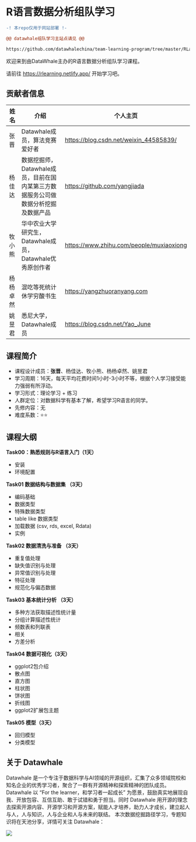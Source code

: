 # R语言数据分析组队学习 

```diff
-! 本repo仅用于网站部署 !-

@@ datawhale组队学习主站点请见 @@

https://github.com/datawhalechina/team-learning-program/tree/master/RLanguage
```




欢迎来到由DataWhale主办的R语言数据分析组队学习课程。

请前往 https://rlearning.netlify.app/ 开始学习吧。


## 贡献者信息

| 姓名   | 介绍                            | 个人主页                        |
| ------ | ------------------------------- | ------------------------------- |
| 张晋 |  Datawhale成员，算法竞赛爱好者 | https://blog.csdn.net/weixin_44585839/ |
| 杨佳达 | 数据挖掘师，Datawhale成员，目前在国内某第三方数据服务公司做数据分析挖掘及数据产品 | https://github.com/yangjiada |
| 牧小熊 | 华中农业大学研究生，Datawhale成员，Datawhale优秀原创作者 | https://www.zhihu.com/people/muxiaoxiong                           |
| 杨杨卓然 | 混吃等死统计休学穷酸书生                                | https://yangzhuoranyang.com  |
| 姚昱君 | 悉尼大学，Datawhale成员     | https://blog.csdn.net/Yao_June |



## 课程简介 

- 课程设计成员：**张晋**、杨佳达、牧小熊、杨杨卓然、姚昱君
- 学习周期：16天，每天平均花费时间1小时-3小时不等，根据个人学习接受能力强弱有所浮动。
- 学习形式：理论学习 + 练习
- 人群定位：对数据科学有基本了解，希望学习R语言的同学。
- 先修内容：无
- 难度系数：⭐⭐

## 课程大纲 

**Task00：熟悉规则与R语言入门（1天）**

- 安装
- 环境配置

**Task01 数据结构与数据集 （3天）**

- 编码基础
- 数据类型
- 特殊数据类型
- table like 数据类型
- 加载数据 (csv, rds, excel, Rdata)
- 实例

**Task02 数据清洗与准备 （3天）**

- 重复值处理
- 缺失值识别与处理
- 异常值识别与处理
- 特征处理
- 规范化与偏态数据

**Task03 基本统计分析 （3天）**

- 多种方法获取描述性统计量
- 分组计算描述性统计
- 频数表和列联表
- 相关
- 方差分析

**Task04  数据可视化（3天）**

- ggplot2包介绍
- 散点图
- 直方图
- 柱状图
- 饼状图
- 折线图
- ggplot2扩展包主题

**Task05  模型（3天）**

- 回归模型
- 分类模型

## 关于 Datawhale 


Datawhale 是一个专注于数据科学与AI领域的开源组织，汇集了众多领域院校和知名企业的优秀学习者，聚合了一群有开源精神和探索精神的团队成员。Datawhale 以 “For the learner，和学习者一起成长” 为愿景，鼓励真实地展现自我、开放包容、互信互助、敢于试错和勇于担当。同时 Datawhale  用开源的理念去探索开源内容、开源学习和开源方案，赋能人才培养，助力人才成长，建立起人与人，人与知识，人与企业和人与未来的联结。 本次数据挖掘路径学习，专题知识将在天池分享，详情可关注 Datawhale：

![](https://camo.githubusercontent.com/8578ee173c78b587d5058439bbd0b98fa39c173def229a8c3d957e62aac0b649/68747470733a2f2f696d672d626c6f672e6373646e696d672e636e2f323032303039313330313032323639382e706e67237069635f63656e746572)

